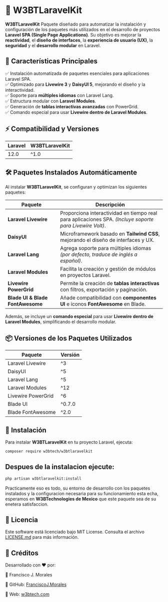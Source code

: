 # 🚀 W3BTLaravelKit

**W3BTLaravelKit** Paquete diseñado para automatizar la instalación y configuración de los paquetes más utilizados en el desarrollo de proyectos **Laravel SPA (Single Page Applications)**. 
Su objetivo es mejorar la **reactividad**, el **diseño de interfaces**, la **experiencia de usuario (UX)**, la **seguridad** y el **desarrollo modular** en Laravel.

## 📌 Características Principales

✅ Instalación automatizada de paquetes esenciales para aplicaciones Laravel SPA.  
✅ Optimizado para **Livewire 3** y **DaisyUI 5**, mejorando el diseño y la interactividad.  
✅ Soporte para **múltiples idiomas** con Laravel Lang.  
✅ Estructura modular con **Laravel Modules**.  
✅ Generación de **tablas interactivas avanzadas** con PowerGrid.  
✅ Comando especial para usar **Livewire dentro de Laravel Modules**.  

## ⚡ Compatibilidad y Versiones

| Laravel | W3BTLaravelKit |
|---------|----------------|
| 12.0    | ^1.0           |

## 🛠 Paquetes Instalados Automáticamente

Al instalar **W3BTLaravelKit**, se configuran y optimizan los siguientes paquetes:

|            Paquete               |                                              Descripción                                                 |
|----------------------------------|----------------------------------------------------------------------------------------------------------|
| **Laravel Livewire**             | Proporciona interactividad en tiempo real para aplicaciones SPA. *(Incluye soporte para Livewire Volt)*. |
| **DaisyUI**                      | Microframework basado en **Tailwind CSS**, mejorando el diseño de interfaces y UX.                       |
| **Laravel Lang**                 | Agrega soporte para múltiples idiomas *(por defecto, traduce de inglés a español)*.                      |
| **Laravel Modules**              | Facilita la creación y gestión de módulos en proyectos Laravel.                                          |
| **Livewire PowerGrid**           | Permite la creación de **tablas interactivas** con filtros, exportación y paginación.                    |
| **Blade UI & Blade FontAwesome** | Añade compatibilidad con **componentes UI** e iconos **FontAwesome** en Blade.                           |

Además, se incluye un **comando especial** para usar **Livewire dentro de Laravel Modules**, simplificando el desarrollo modular.

## 📦 Versiones de los Paquetes Utilizados

| Paquete                | Versión |
|------------------------|---------|
| Laravel Livewire       | ^3      |
| DaisyUI                | ^5      |
| Laravel Lang           | ^5      |
| Laravel Modules        | ^12     |
| Livewire PowerGrid     | ^6      |
| Blade UI               | ^0.7.0  |
| Blade FontAwesome      | ^2.0    |

## 🔧 Instalación

Para instalar **W3BTLaravelKit** en tu proyecto Laravel, ejecuta:

```sh
composer require w3btech/w3btlaravelkit
```
## Despues de la instalacion ejecute:

```sh
php artisan w3btlaravelkit:install
```
Practicamente eso es todo, su entorno de desarrollo con los paquetes instalados y la configuracion necesaria para su funcionamiento esta echa, esperamos en 
**W3BTechnologies de Mexico** que este paquete sea de su enetera satisfaccion.

## 📜 Licencia 

Este software está licenciado bajo MIT License. Consulta el archivo [LICENSE.md](https://github.com/Sagat1200/W3BTLaravelKit/blob/main/LICENSE.md) para más información.

## 🤝 Créditos
Desarrollado con ❤️ por:

👤 Francisco J. Morales

🔗 GitHub: [FranciscoJ.Morales](https://github.com/Sagat1200)

🔗 Web: [w3btech.com](https://w3btech.com)
